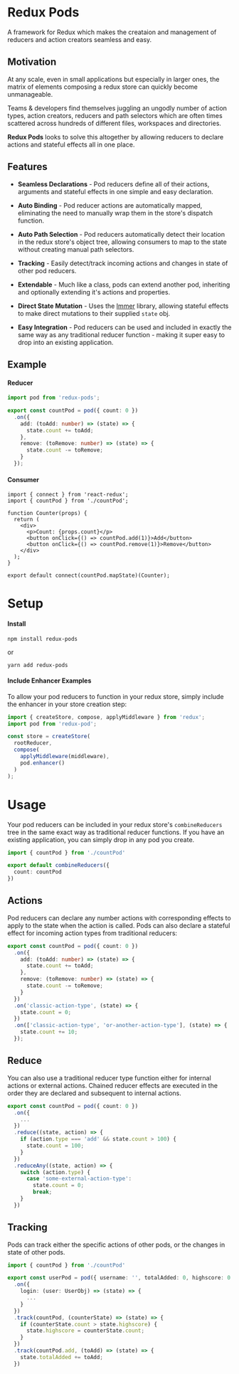 # Redux Pods

A framework for Redux which makes the creataion and management of reducers and action creators seamless and easy.

## Motivation

At any scale, even in small applications but especially in larger ones, the matrix of elements composing a redux store can quickly become unmanageable.

Teams & developers find themselves juggling an ungodly number of action types, action creators, reducers and path selectors which are often times scattered across hundreds of different files, workspaces and directories.

**Redux Pods** looks to solve this altogether by allowing reducers to declare actions and stateful effects all in one place.

## Features

- **Seamless Declarations** - Pod reducers define all of their actions, arguments and stateful effects in one simple and easy declaration.

- **Auto Binding** - Pod reducer actions are automatically mapped, eliminating the need to manually wrap them in the store's dispatch function.

- **Auto Path Selection** - Pod reducers automatically detect their location in the redux store's object tree, allowing consumers to map to the state without creating manual path selectors.

- **Tracking** - Easily detect/track incoming actions and changes in state of other pod reducers.

- **Extendable** - Much like a class, pods can extend another pod, inheriting and optionally extending it's actions and properties.

- **Direct State Mutation** - Uses the [Immer](https://github.com/immerjs/immer) library, allowing stateful effects to make direct mutations to their supplied `state` obj.

- **Easy Integration** - Pod reducers can be used and included in exactly the same way as any traditional reducer function - making it super easy to drop into an existing application.

## Example

#### Reducer

```ts
import pod from 'redux-pods';

export const countPod = pod({ count: 0 })
  .on({
    add: (toAdd: number) => (state) => {
      state.count += toAdd;
    },
    remove: (toRemove: number) => (state) => {
      state.count -= toRemove;
    }
  });
```

#### Consumer

```tsx
import { connect } from 'react-redux';
import { countPod } from './countPod';

function Counter(props) {
  return (
    <div>
      <p>Count: {props.count}</p>
      <button onClick={() => countPod.add(1)}>Add</button>
      <button onClick={() => countPod.remove(1)}>Remove</button>
    </div>
  );
}

export default connect(countPod.mapState)(Counter);
```

# Setup

#### Install

```
npm install redux-pods
```

or

```
yarn add redux-pods
```

#### Include Enhancer Examples

To allow your pod reducers to function in your redux store, simply include the enhancer in your store creation step:

```ts
import { createStore, compose, applyMiddleware } from 'redux';
import pod from 'redux-pod';

const store = createStore(
  rootReducer, 
  compose(
    applyMiddleware(middleware),
    pod.enhancer()
  )
);
```

# Usage

Your pod reducers can be included in your redux store's `combineReducers` tree in the same exact way as traditional reducer functions. If you have an existing application, you can simply drop in any pod you create.

```ts
import { countPod } from './countPod'

export default combineReducers({
  count: countPod
})
```

## Actions

Pod reducers can declare any number actions with corresponding effects to apply to the state when the action is called. Pods can also declare a stateful effect for incoming action types from traditional reducers:

```ts
export const countPod = pod({ count: 0 })
  .on({
    add: (toAdd: number) => (state) => {
      state.count += toAdd;
    },
    remove: (toRemove: number) => (state) => {
      state.count -= toRemove;
    }
  })
  .on('classic-action-type', (state) => {
    state.count = 0;
  })
  .on(['classic-action-type', 'or-another-action-type'], (state) => {
    state.count += 10;
  });
```

## Reduce

You can also use a traditional reducer type function either for internal actions or external actions. Chained reducer effects are executed in the order they are declared and subsequent to internal actions.

```ts
export const countPod = pod({ count: 0 })
  .on({ 
    ... 
  })
  .reduce((state, action) => {
    if (action.type === 'add' && state.count > 100) {
      state.count = 100;
    }
  })
  .reduceAny((state, action) => {
    switch (action.type) {
      case 'some-external-action-type':
        state.count = 0;
        break;
    }
  })
```

## Tracking

Pods can track either the specific actions of other pods, or the changes in state of other pods.

```ts
import { countPod } from './countPod'

export const userPod = pod({ username: '', totalAdded: 0, highscore: 0 })
  .on({
    login: (user: UserObj) => (state) => {
      ...
    }
  })
  .track(countPod, (counterState) => (state) => {
    if (counterState.count > state.highscore) {
      state.highscore = counterState.count;
    }
  })
  .track(countPod.add, (toAdd) => (state) => {
    state.totalAdded += toAdd;
  })
```
